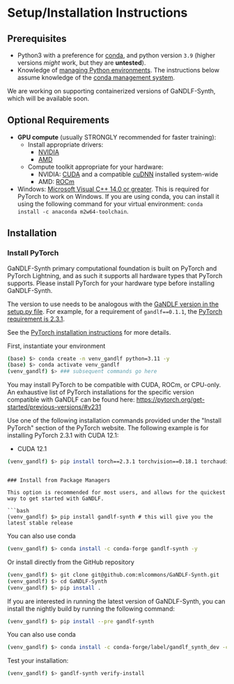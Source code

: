# Setup/Installation Instructions

## Prerequisites

- Python3 with a preference for [conda](https://conda.io), and python version `3.9` (higher versions *might* work, but they are **untested**).
- Knowledge of [managing Python environments](https://docs.python.org/3/tutorial/venv.html). The instructions below assume knowledge of the [conda management system](https://docs.conda.io/projects/conda/en/latest/user-guide/tasks/manage-environments.html).

We are working on supporting containerized versions of GaNDLF-Synth, which will be available soon.

## Optional Requirements

- **GPU compute** (usually STRONGLY recommended for faster training):
    - Install appropriate drivers:
        - [NVIDIA](https://www.nvidia.com/Download/index.aspx?lang=en-us)
        - [AMD](https://www.amd.com/en/support)
    - Compute toolkit appropriate for your hardware:
        - NVIDIA: [CUDA](https://developer.nvidia.com/cuda-download) and a compatible [cuDNN](https://developer.nvidia.com/cudnn) installed system-wide
        - AMD: [ROCm](https://www.amd.com/en/graphics/servers-solutions-rocm)
- Windows: [Microsoft Visual C++ 14.0 or greater](http://visualstudio.microsoft.com/visual-cpp-build-tools). This is required for PyTorch to work on Windows. If you are using conda, you can install it using the following command for your virtual environment: `conda install -c anaconda m2w64-toolchain`.

## Installation

### Install PyTorch 

GaNDLF-Synth primary computational foundation is built on PyTorch and PyTorch Lightning, and as such it supports all hardware types that PyTorch supports. Please install PyTorch for your hardware type before installing GaNDLF-Synth. 

The version to use needs to be analogous with the [GaNDLF version in the setup.py file](https://github.com/mlcommons/GaNDLF-Synth/blob/main/setup.py#L36). For example, for a requirement of `gandlf==0.1.1`, the [PyTorch requirement is 2.3.1](https://github.com/mlcommons/GaNDLF/blob/0.1.1/setup.py#L40).

See the [PyTorch installation instructions](https://pytorch.org/get-started/previous-versions/) for more details. 

First, instantiate your environment
```bash
(base) $> conda create -n venv_gandlf python=3.11 -y
(base) $> conda activate venv_gandlf
(venv_gandlf) $> ### subsequent commands go here
```

You may install PyTorch to be compatible with CUDA, ROCm, or CPU-only. An exhaustive list of PyTorch installations for the specific version compatible with GaNDLF can be found here: https://pytorch.org/get-started/previous-versions/#v231

Use one of the following installation commands provided under the "Install PyTorch" section of the PyTorch website. The following example is for installing PyTorch 2.3.1 with CUDA 12.1:
- CUDA 12.1
```bash
(venv_gandlf) $> pip install torch==2.3.1 torchvision==0.18.1 torchaudio==2.3.1 --index-url https://download.pytorch.org/whl/cu121
```
```

### Install from Package Managers

This option is recommended for most users, and allows for the quickest way to get started with GaNDLF.

```bash
(venv_gandlf) $> pip install gandlf-synth # this will give you the latest stable release
```
You can also use conda
```bash
(venv_gandlf) $> conda install -c conda-forge gandlf-synth -y
```
Or install directly from the GitHub repository
```bash
(venv_gandlf) $> git clone git@github.com:mlcommons/GaNDLF-Synth.git
(venv_gandlf) $> cd GaNDLF-Synth
(venv_gandlf) $> pip install .
```

If you are interested in running the latest version of GaNDLF-Synth, you can install the nightly build by running the following command:

```bash
(venv_gandlf) $> pip install --pre gandlf-synth
```

You can also use conda
```bash
(venv_gandlf) $> conda install -c conda-forge/label/gandlf_synth_dev -c conda-forge gandlf-synth -y
```

Test your installation:
```bash
(venv_gandlf) $> gandlf-synth verify-install
```